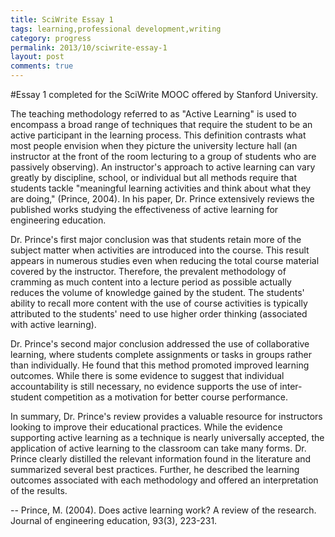 ```yaml
---
title: SciWrite Essay 1
tags: learning,professional development,writing
category: progress
permalink: 2013/10/sciwrite-essay-1
layout: post
comments: true
---
```


#Essay 1 completed for the SciWrite MOOC offered by Stanford University.

The teaching methodology referred to as "Active Learning" is used to encompass a broad range of techniques that require the student to be an active participant in the learning process. This definition contrasts what most people envision when they picture the university lecture hall (an instructor at the front of the room lecturing to a group of students who are passively observing). An instructor's approach to active learning can vary greatly by discipline, school, or individual but all methods require that students tackle "meaningful learning activities and think about what they are doing," (Prince, 2004). In his paper, Dr. Prince extensively reviews the published works studying the effectiveness of active learning for engineering education.

Dr. Prince's first major conclusion was that students retain more of the subject matter when activities are introduced into the course. This result appears in numerous studies even when reducing the total course material covered by the instructor. Therefore, the prevalent methodology of cramming as much content into a lecture period as possible actually reduces the volume of knowledge gained by the student. The students' ability to recall more content with the use of course activities is typically attributed to the students' need to use higher order thinking (associated with active learning).

Dr. Prince's second major conclusion addressed the use of collaborative learning, where students complete assignments or tasks in groups rather than individually. He found that this method promoted improved learning outcomes. While there is some evidence to suggest that individual accountability is still necessary, no evidence supports the use of inter-student competition as a motivation for better course performance.

In summary, Dr. Prince's review provides a valuable resource for instructors looking to improve their educational practices. While the evidence supporting active learning as a technique is nearly universally accepted, the application of active learning to the classroom can take many forms. Dr. Prince clearly distilled the relevant information found in the literature and summarized several best practices. Further, he described the learning outcomes associated with each methodology and offered an interpretation of the results.

-- Prince, M. (2004). Does active learning work? A review of the research. Journal of engineering education, 93(3), 223-231.
